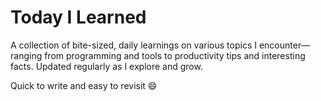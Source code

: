 # Today I Learned
A collection of bite-sized, daily learnings on various topics I encounter—ranging from programming and tools to productivity tips and interesting facts. Updated regularly as I explore and grow.

Quick to write and easy to revisit :smile:
